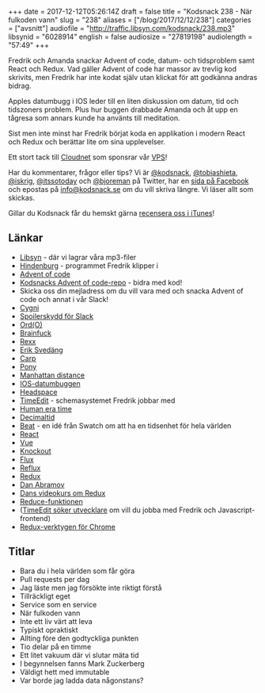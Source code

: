 +++
date = 2017-12-12T05:26:14Z
draft = false
title = "Kodsnack 238 - När fulkoden vann"
slug = "238"
aliases = ["/blog/2017/12/12/238"]
categories = ["avsnitt"]
audiofile = "http://traffic.libsyn.com/kodsnack/238.mp3"
libsynid = "6028914"
english = false
audiosize = "27819198"
audiolength = "57:49"
+++

Fredrik och Amanda snackar Advent of code, datum- och tidsproblem samt React och Redux. Vad gäller Advent of code har massor av trevlig kod skrivits, men Fredrik har inte kodat själv utan klickat för att godkänna andras bidrag.

Apples datumbugg i IOS leder till en liten diskussion om datum, tid och tidszoners problem. Plus hur buggen drabbade Amanda och åt upp en tågresa som annars kunde ha använts till meditation.

Sist men inte minst har Fredrik börjat koda en applikation i modern React och Redux och berättar lite om sina upplevelser.

Ett stort tack till [Cloudnet](http://www.cloudnet.se) som sponsrar vår [VPS](http://en.wikipedia.org/wiki/Virtual_private_server)!

Har du kommentarer, frågor eller tips? Vi är [@kodsnack](https://www.twitter.com/kodsnack), [@tobiashieta](https://www.twitter.com/tobiashieta), [@iskrig](https://www.twitter.com/iskrig), [@itssotoday](https://twitter.com/itssotoday) och [@bjoreman](https://www.twitter.com/bjoreman) på Twitter, har en [sida på Facebook](https://www.facebook.com/kodsnack) och epostas på [info@kodsnack.se](mailto:info@kodsnack.se) om du vill skriva längre. Vi läser allt som skickas.

Gillar du Kodsnack får du hemskt gärna [recensera oss i iTunes](http://itunes.apple.com/se/podcast/kodsnack/id561631498?l=en)!

## Länkar ##
* [Libsyn](https://www.libsyn.com/) - där vi lagrar våra mp3-filer
* [Hindenburg](https://www.macpro.se/2017/10/08/hindenburg-journalist-poddredigering-for-proffs/) - programmet Fredrik klipper i
* [Advent of code](http://adventofcode.com/)
* [Kodsnacks Advent of code-repo](https://github.com/kodsnack/advent_of_code_2017) - bidra med kod!
* Skicka oss din mejladress om du vill vara med och snacka Advent of code och annat i vår Slack!
* [Cygni](https://cygni.se/)
* [Spoilerskydd för Slack](http://spoiler.fountstudio.com)
* [Ord(O)](https://en.wikipedia.org/wiki/Big_O_notation)
* [Brainfuck](https://en.wikipedia.org/wiki/Brainfuck)
* [Rexx](https://en.wikipedia.org/wiki/Rexx)
* [Erik Svedäng](https://eriksvedang.com/)
* [Carp](https://github.com/carp-lang/Carp)
* [Pony](https://www.ponylang.org/)
* [Manhattan distance](https://en.wikipedia.org/wiki/Taxicab_geometry)
* [IOS-datumbuggen](https://www.macrumors.com/2017/12/02/ios-11-1-2-date-bug-crash-loop/)
* [Headspace](https://www.headspace.com/)
* [TimeEdit](http://www.timeedit.com/) - schemasystemet Fredrik jobbar med
* [Human era time](https://en.wikipedia.org/wiki/Holocene_calendar)
* [Decimaltid](https://en.wikipedia.org/wiki/Decimal_time)
* [Beat](https://en.wikipedia.org/wiki/Swatch_Internet_Time) - en idé från Swatch om att ha en tidsenhet för hela världen
* [React](https://reactjs.org/)
* [Vue](https://vuejs.org/)
* [Knockout](http://knockoutjs.com/)
* [Flux](https://github.com/facebook/flux/tree/master/examples)
* [Reflux](https://github.com/reflux/refluxjs)
* [Redux](https://redux.js.org/)
* [Dan Abramov](https://twitter.com/dan_abramov)
* [Dans videokurs om Redux](https://egghead.io/courses/getting-started-with-redux)
* [Reduce-funktionen](https://developer.mozilla.org/en-US/docs/Web/JavaScript/Reference/Global_Objects/Array/Reduce)
* ([TimeEdit söker utvecklare](https://jobb.timeedit.com/jobs/31666-frontend-js) om vill du jobba med Fredrik och Javascript-frontend)
* [Redux-verktygen för Chrome](https://github.com/gaearon/redux-devtools)

## Titlar ##
* Bara du i hela världen som får göra
* Pull requests per dag
* Jag läste men jag försökte inte riktigt förstå
* Tillräckligt eget
* Service som en service
* När fulkoden vann
* Inte ett liv värt att leva
* Typiskt opraktiskt
* Allting före den godtyckliga punkten
* Tio delar på en timme
* Ett litet vakuum där vi slutar mäta tid
* I begynnelsen fanns Mark Zuckerberg
* Väldigt hett med immutable
* Var borde jag ladda data någonstans?
